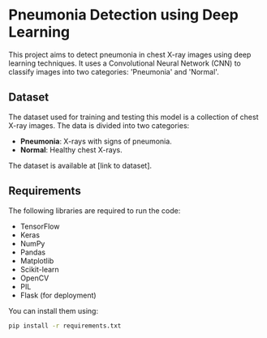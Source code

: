 # Pneumonia Detection using Deep Learning

This project aims to detect pneumonia in chest X-ray images using deep learning techniques. It uses a Convolutional Neural Network (CNN) to classify images into two categories: 'Pneumonia' and 'Normal'. 

## Dataset

The dataset used for training and testing this model is a collection of chest X-ray images. The data is divided into two categories:
- **Pneumonia**: X-rays with signs of pneumonia.
- **Normal**: Healthy chest X-rays.

The dataset is available at [link to dataset].

## Requirements

The following libraries are required to run the code:

- TensorFlow
- Keras
- NumPy
- Pandas
- Matplotlib
- Scikit-learn
- OpenCV
- PIL
- Flask (for deployment)

You can install them using:

```bash
pip install -r requirements.txt
